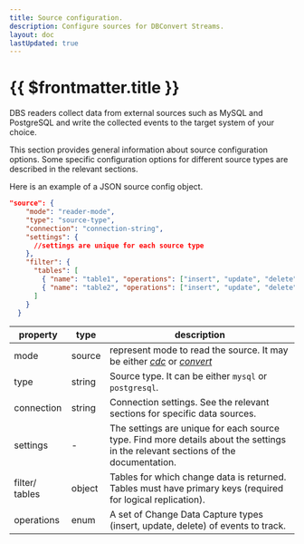 ```yaml
---
title: Source configuration.
description: Configure sources for DBConvert Streams.
layout: doc
lastUpdated: true
---
```


# {{ $frontmatter.title }}

DBS readers collect data from external sources such as MySQL and PostgreSQL and write the collected events to the target system of your choice.

This section provides general information about source configuration options. Some specific configuration options for different source types are described in the relevant sections.

Here is an example of a JSON source config object.

```JSON
"source": {
    "mode": "reader-mode",
    "type": "source-type",
    "connection": "connection-string",
    "settings": {
      //settings are unique for each source type
    },
    "filter": {
      "tables": [
        { "name": "table1", "operations": ["insert", "update", "delete"]},
        { "name": "table2", "operations": ["insert", "update", "delete"]}
      ]
    }
  }
```

| property       | type   | description                                                                                                                       |
| -------------- | ------ | --------------------------------------------------------------------------------------------------------------------------------- |
| mode           | source | represent mode to read the source. It may be either _[cdc](/sources/what-is-cdc)_ or _[convert](/sources/conversion-mode)_                                                            |
| type           | string | Source type. It can be either `mysql` or `postgresql`.                                                                            |
| connection     | string | Connection settings. See the relevant sections for specific data sources.                                                         |
| settings       | -      | The settings are unique for each source type. Find more details about the settings in the relevant sections of the documentation. |
| filter/ tables | object | Tables for which change data is returned. Tables must have primary keys (required for logical replication).                       |
| operations     | enum   | A set of Change Data Capture types (insert, update, delete) of events to track.                                                   |
